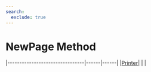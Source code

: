 ```yaml
---
search:
  exclude: true
---
```


<h1 class="heading"><span class="name">NewPage Method</span></h1>

|--------------------------------|------|------|
|[Printer](../objects/printer.md)|&nbsp;|&nbsp;|
